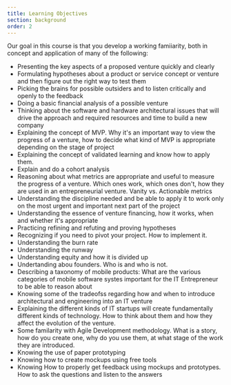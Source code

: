 ```yaml
---
title: Learning Objectives
section: background
order: 2
---
```

Our goal in this course is that you develop a working famiiarity, both in concept and application of many of the following:

* Presenting the key aspects of a proposed venture quickly and clearly
* Formulating hypotheses about a product or service concept or venture and then figure out the right way to test them
* Picking the brains for possible outsiders and to listen critically and openly to the feedback
* Doing a basic financial analysis of a possible venture
* Thinking about the software and hardware architectural issues that will drive the approach and required resources and time to build a new company
* Explaining the concept of MVP. Why it's an important way to view the progress of a venture, how to decide what kind of MVP is appropriate depending on the stage of project
* Explaining the concept of validated learning and know how to apply them.
* Explain and do a cohort analysis
* Reasoning about what metrics are appropriate and useful to measure the progress of a venture. Which ones work, which ones don't, how they are used in an entrepreneurial venture. Vanity vs. Actionable metrics
* Understanding the discipline needed and be able to apply it to work only on the most urgent and important next part of the project
* Understanding the essence of venture financing, how it works, when and whether it's appropriate
* Practicing refining and refuting and proving hypotheses
* Recognizing if you need to pivot your project. How to implement it.
* Understanding the burn rate
* Understanding the runway
* Understanding equity and how it is divided up
* Undertanding abou founders. Who is and who is not.
* Describing a taxonomy of mobile products: What are the various categories of mobile software systes important for the IT Entrepreneur to be able to reason about
* Knowing some of the tradeofss regarding how and when to introduce architectural and engineering into an IT venture
* Explaining the different kinds of IT startups will create fundamentally different kinds of technology. How to think about them and how they affect the evolution of the venture.
* Some familarity with Agile Development methodology. What is a story, how do you create one, why do you use them, at what stage of the work they are introduced.
* Knowing the use of paper prototyping
* Knowing how to create mockups using free tools
* Knowing How to properly get feedback using mockups and prototypes. How to ask the questions and listen to the answers


